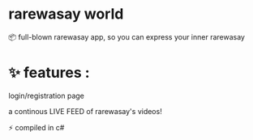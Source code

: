 # rarewasay world

📦 full-blown rarewasay app, so you can express your inner rarewasay

# ✨ features :

login/registration page

a continous LIVE FEED of rarewasay's videos!


⚡ compiled in c#
